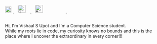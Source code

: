 <div id="badges">
  <a href="https://www.instagram.com/vishaal_upot/">
    <img src="https://cdn.iconscout.com/icon/free/png-512/free-instagram-1868978-1583142.png?f=avif&w=512" width="20" height="20" alt="Instagram Badge" style="margin-right: 5px;">
  </a>&nbsp;&nbsp;
  <a href="https://www.youtube.com/channel/UCps0KwVi02Urgtl0u6RawDQ">
    <img src="https://cdn.iconscout.com/icon/free/png-512/free-youtube-268-721990.png?f=avif&w=512" width="25" height="25" alt="Youtube Badge" style="margin-right: 15px;">
  </a>&nbsp;&nbsp;
  <a href="https://twitter.com/UpotVishaal?t=nyNpqRESLJe0EUApXMaX_g&s=08">
    <img src="https://img.icons8.com/?size=512&id=5MQ0gPAYYx7a&format=png" width="25" height="25" alt="Twitter Badge" style="margin-right: 75px;">
  </a>&nbsp;&nbsp;
</div>


<br>



Hi, I'm Vishaal S Upot and I'm a Computer Science student.<br>
While my roots lie in code, my curiosity knows no bounds and this is the place where I uncover the extraordinary in every corner!!!





<!--
**vishaalupot/vishaalupot** is a ✨ _special_ ✨ repository because its `README.md` (this file) appears on your GitHub profile.

Here are some ideas to get you started:

- 🔭 I’m currently working on ...
- 🌱 I’m currently learning ...
- 👯 I’m looking to collaborate on ...
- 🤔 I’m looking for help with ...
- 💬 Ask me about ...
- 📫 How to reach me: ...
- 😄 Pronouns: ...
- ⚡ Fun fact: ...
-->
